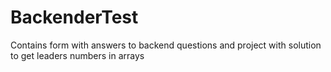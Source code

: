 # BackenderTest
Contains form with answers to backend questions and project with solution to get leaders numbers in arrays
